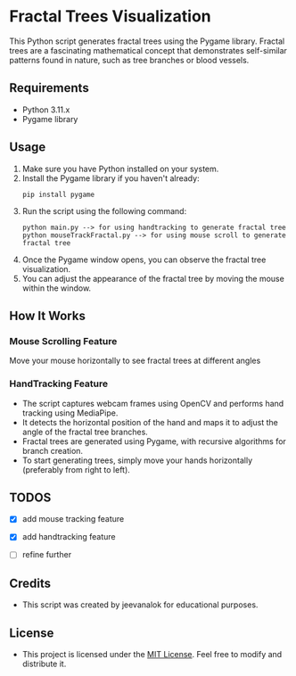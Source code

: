 # Fractal Trees Visualization

This Python script generates fractal trees using the Pygame library. Fractal trees are a fascinating mathematical concept that demonstrates self-similar patterns found in nature, such as tree branches or blood vessels.

## Requirements
- Python 3.11.x
- Pygame library

## Usage
1. Make sure you have Python installed on your system.
2. Install the Pygame library if you haven't already:
    ```
    pip install pygame
    ```
3. Run the script using the following command:
    ```
    python main.py --> for using handtracking to generate fractal tree
    python mouseTrackFractal.py --> for using mouse scroll to generate fractal tree
    ```
4. Once the Pygame window opens, you can observe the fractal tree visualization.
5. You can adjust the appearance of the fractal tree by moving the mouse within the window.

## How It Works

### Mouse Scrolling Feature

Move your mouse horizontally to see fractal trees at different angles

### HandTracking Feature
- The script captures webcam frames using OpenCV and performs hand tracking using MediaPipe.
- It detects the horizontal position of the hand and maps it to adjust the angle of the fractal tree branches.
- Fractal trees are generated using Pygame, with recursive algorithms for branch creation.
- To start generating trees, simply move your hands horizontally (preferably from right to left).

## TODOS
- [x] add mouse tracking feature
- [x] add handtracking feature
- [ ] refine further


## Credits
- This script was created by jeevanalok for educational purposes.

## License
- This project is licensed under the [MIT License](https://opensource.org/licenses/MIT). Feel free to modify and distribute it.
